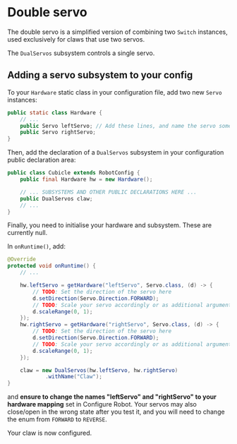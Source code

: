 # Double servo

The double servo is a simplified version of combining two `Switch` instances, used exclusively for claws that use two servos.

The `DualServos` subsystem controls a single servo.

## Adding a servo subsystem to your config
To your `Hardware` static class in your configuration file, add two new `Servo` instances:

```java
public static class Hardware {
    // ...
    public Servo leftServo; // Add these lines, and name the servo something more descriptive
    public Servo rightServo;
}
```

Then, add the declaration of a `DualServos` subsystem in your configuration public declaration area:

```java
public class Cubicle extends RobotConfig {
    public final Hardware hw = new Hardware();

    // ... SUBSYSTEMS AND OTHER PUBLIC DECLARATIONS HERE ...
    public DualServos claw;
    // ...
}
```

Finally, you need to initialise your hardware and subsystem. These are currently null.

In `onRuntime()`, add:
```java
@Override
protected void onRuntime() {
    // ...

    hw.leftServo = getHardware("leftServo", Servo.class, (d) -> {
        // TODO: Set the direction of the servo here
        d.setDirection(Servo.Direction.FORWARD);
        // TODO: Scale your servo accordingly or as additional arguments to the DualServos constructor
        d.scaleRange(0, 1);
    });
    hw.rightServo = getHardware("rightServo", Servo.class, (d) -> {
        // TODO: Set the direction of the servo here
        d.setDirection(Servo.Direction.FORWARD);
        // TODO: Scale your servo accordingly or as additional arguments to the DualServos constructor
        d.scaleRange(0, 1);
    });

    claw = new DualServos(hw.leftServo, hw.rightServo)
            .withName("Claw");
}
```
and **ensure to change the names "leftServo" and "rightServo" to your hardware mapping** set in Configure Robot.
Your servos may also close/open in the wrong state after you test it, and you will need to change the enum from `FORWARD` to `REVERSE`.

Your claw is now configured.
